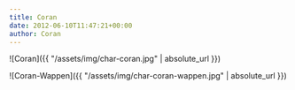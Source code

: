 ```yaml
---
title: Coran
date: 2012-06-10T11:47:21+00:00
author: Coran
---
```


![Coran]({{ "/assets/img/char-coran.jpg" | absolute_url }})

![Coran-Wappen]({{ "/assets/img/char-coran-wappen.jpg" | absolute_url }})
